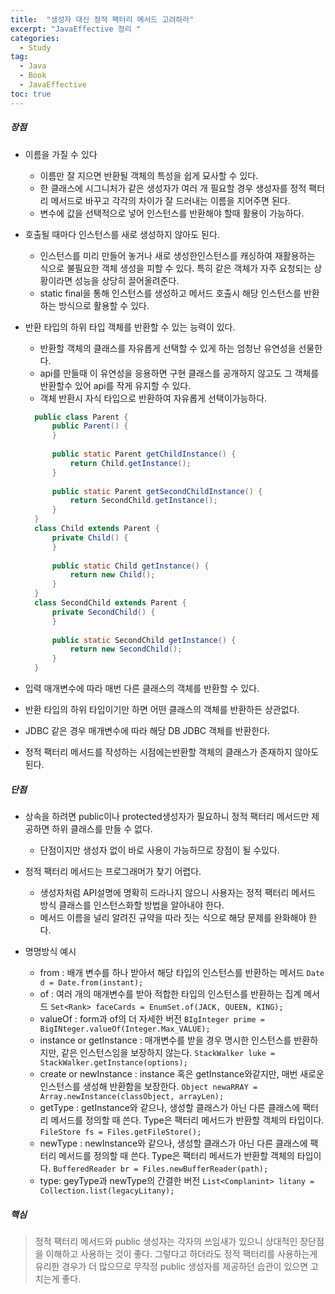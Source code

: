 ```yaml
---
title:  "생성자 대신 정적 팩터리 메서드 고려하라"
excerpt: "JavaEffective 정리 "
categories:
  - Study
tag:
  - Java
  - Book
  - JavaEffective
toc: true
---
```



##### 장점

- 이름을 가질 수 있다 
  - 이름만 잘 지으면 반환될 객체의 특성을 쉽게 묘사할 수 있다.
  - 한 클래스에 시그니처가 같은 생성자가 여러 개 필요할 경우 생성자를 정적 팩터리 메서드로 바꾸고 각각의 차이가 잘 드러내는 이름을 지어주면 된다. 
  - 변수에 값을 선택적으로 넣어 인스턴스를 반환해야 할때 활용이 가능하다.
  
- 호출될 때마다 인스턴스를 새로 생성하지 않아도 된다.
  - 인스턴스를 미리 만들어 놓거나 새로 생성한인스턴스를 캐싱하여 재활용하는 식으로 불필요한 객체 생성을 피할 수 있다. 특히 같은 객체가 자주 요청되는 상황이라면 성능을 상당히 끌어올려준다. 
  - static final을 통해 인스턴스를 생성하고 메서드 호출시 해당 인스턴스를 반환하는 방식으로 활용할 수 있다.

- 반환 타입의 하위 타입 객체를 반환할 수 있는 능력이 있다. 
  - 반환할 객체의 클래스를 자유롭게 선택할 수 있게 하는 엄청난 유연성을 선물한다. 
  - api를 만들때 이 유연성을 응용하면 구현 클래스를 공개하지 않고도 그 객체를 반환할수 있어 api를 작게 유지할 수 있다. 
  - 객체 반환시 자식 타입으로 반환하여 자유롭게 선택이가능하다. 
   
  ``` java
	public class Parent {
		public Parent() {
		}
	
		public static Parent getChildInstance() {
			return Child.getInstance();
		}
	
		public static Parent getSecondChildInstance() {
			return SecondChild.getInstance();
		}
	}
	class Child extends Parent {
		private Child() {
		}
	
		public static Child getInstance() {
			return new Child();
		}
	}
	class SecondChild extends Parent {
		private SecondChild() {
		}
	
		public static SecondChild getInstance() {
			return new SecondChild();
		}
	}
  ```
  
-  입력 매개변수에 따라 매번 다른 클래스의 객체를 반환할 수 있다.
  - 반환 타입의 하위 타입이기만 하면 어떤 클래스의 객체를 반환하든 상관없다.
  - JDBC 같은 경우 매개변수에 따라 해당 DB JDBC 객체를 반환한다.

- 정적 팩터리 메서드를 작성하는 시점에는반환할 객체의 클래스가 존재하지 않아도 된다.


##### 단점

- 상속을 하려면 public이나 protected생성자가 필요하니 정적 팩터리 메서드만 제공하면 하위 클래스를 만들 수 없다.
  - 단점이지만 생성자 없이 바로 사용이 가능하므로 장점이 될 수있다.
  
- 정적 팩터리 메서드는 프로그래머가 찾기 어렵다.
  - 생성자처럼 API설명에 명확히 드라나지 않으니 사용자는 정적 팩터리 메서드 방식 클래스를 인스턴스화할 방법을 알아내야 한다.
  - 메서드 이름을 널리 알려진 규약을 따라 짓는 식으로 해당 문제를 완화해야 한다.
  
- 명명방식 예시
  - from : 배개 변수를 하나 받아서 해당 타입의 인스턴스를 반환하는 메서드  ```Date d = Date.from(instant);```
  - of : 여러 개의 매개변수를 받아 적합한 타입의 인스턴스를 반환하는 집계 메서드  ```Set<Rank> faceCards = EnumSet.of(JACK, QUEEN, KING);```
  - valueOf : form과 of의 더 자세한 버전  ```BIgInteger prime = BigINteger.valueOf(Integer.Max_VALUE);```
  - instance or getInstance : 매개변수를 받을 경우 명시한  인스턴스를 반환하지만, 같은 인스턴스임을 보장하지 않는다.  ```StackWalker luke = StackWalker.getInstance(options);```
  - create or newInstance : instance 혹은 getInstance와같지만, 매번 새로운 인스턴스를 생성해 반환함을 보장한다.  ```Object newaRRAY = Array.newInstance(classObject, arrayLen);```
  - getType : getInstance와 같으나, 생성할 클래스가 아닌 다른 클래스에 팩터리 메서드를 정의할 때 쓴다. Type은 팩터리 메서드가 반환할 객체의 타입이다.  ```FileStore fs = Files.getFileStore();```
  - newType : newInstance와 같으나, 생성할 클래스가 아닌 다른 클래스에 팩터리 메서드를 정의할 때 쓴다. Type은 팩터리 메서드가 반환할 객체의 타입이다.   ```BufferedReader br = Files.newBufferReader(path);```
  - type: geyType과 newType의 간결한 버전  ```List<Complanint> litany = Collection.list(legacyLitany);```

##### 핵심
> 정적 팩터리 메서드와 public 생성자는 각자의 쓰임새가 있으니 상대적인 장단점을 이해하고 사용하는 것이 좋다. 그렇다고 하더라도 정적 팩터리를 사용하는게 유리한 경우가 더 많으므로 무작정 public 생성자를 제공하던 습관이 있으면 고치는게 좋다.
